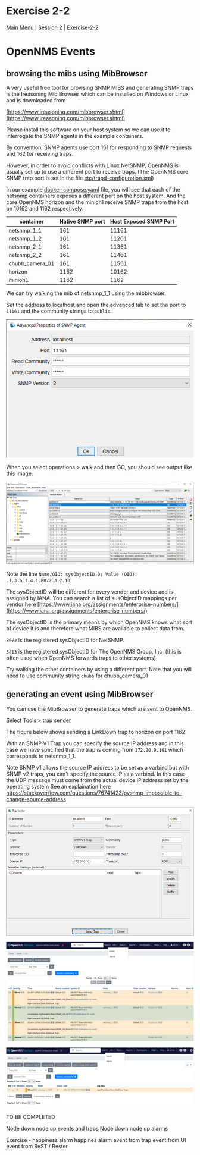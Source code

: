 # Exercise 2-2 

[Main Menu](../README.md) | [Session 2](../session2/README.md) | [Exercise-2-2](../session1/Exercise-2-2.md)

# OpenNMS Events

## browsing the mibs using MibBrowser

A very useful free tool for browsing SNMP MIBS and  generating SNMP traps is the Ireasoning Mib Browser which can be installed on Windows or Linux and is downloaded from 

[https://www.ireasoning.com/mibbrowser.shtml](https://www.ireasoning.com/mibbrowser.shtml)

Please install this software on your host system so we can use it to interrogate the SNMP agents in the example containers.

By convention,  SNMP agents use port 161 for responding to SNMP requests and 162 for receiving traps.

However, in order to avoid conflicts with Linux NetSNMP, OpenNMS is usually set up to use a different port to receive traps.
(The OpenNMS core SNMP trap port is set in the file [etc/trapd-configuration.xml](../../main/pristine-opennms-config-files/etc-pristine/trapd-configuration.xml))

In our example [docker-compose.yaml](../session2/minimal-minion-activemq/docker-compose.yaml) file, you will see that each of the netsnmp containers exposes a different port on the host system. 
And the core OpenNMS horizon and the minion1 receive SNMP traps from the host on 10162 and 1162 respectively.

| container | Native SNMP port | Host Exposed SNMP Port |
| --------- | ---------------- | ---------------------- |
| netsnmp_1_1 | 161 | 11161 |
| netsnmp_1_2 | 161 | 11261 |
| netsnmp_2_1 | 161 | 11361 |
| netsnmp_2_2 | 161 | 11461 |
| chubb_camera_01 | 161 | 11561 |
| horizon | 1162 | 10162 |
| minion1 | 1162 | 1162 |

We can try walking the mib of netsnmp_1_1 using the mibbrowser.

Set the address to localhost and open the advanced tab to set the port to `11161` and the community strings to `public`.

![alt text](../session2/images/mibbrowser-advanced.png "Figure mibbrowser-advanced.png")

When you select operations > walk and then GO, you should see output like this image.

![alt text](../session2/images/mibbrowser-walk1.png "Figure mibbrowser-walk1.png")

Note the line `Name/OID: sysObjectID.0; Value (OID): .1.3.6.1.4.1.8072.3.2.10`

The sysObjectID will be different for every vendor and device and is assigned by IANA.
You can search a list of susObjectID mappings per vendor here [https://www.iana.org/assignments/enterprise-numbers/](https://www.iana.org/assignments/enterprise-numbers/)

The sysObjectID is the primary means by which OpenNMS knows what sort of device it is and therefore what MIBS are available to collect data from.

`8072` is the registered sysObjectID for NetSNMP. 

`5813` is the registered sysObjectID for The OpenNMS Group, Inc.  (this is often used when OpenNMS forwards traps to other systems)

Try walking the other containers by using a different port.
Note that you will need to use community string `chubb` for chubb_camera_01

## generating an event using MibBrowser

You can use the MibBrowser to generate traps which are sent to OpenNMS.

Select Tools > trap sender

The figure below shows sending a LinkDown trap to horizon on port 1162

With an SNMP V1 Trap you can specify the source IP address and in this case we have specified that the trap is coming from  `172.20.0.101` which corresponds to netsnmp_1_1.

Note 
SNMP v1 allows the source IP address to be set as a varbind but  with SNMP v2 traps, you can't specify the source IP as a varbind.
In this case the UDP message must come from the actual device IP address set by the operating system
See an explaination here https://stackoverflow.com/questions/76741423/pysnmp-impossible-to-change-source-address


![alt text](../session2/images/mibbrowser-sendlinkdowntrap.png "Figure mibbrowser-sendlinkdowntrap.png")

![alt text](../session2/images/onms-eventlist1.png "Figure onms-eventlist1.png")

![alt text](../session2/images/onms-alarmlist1.png "Figure onms-alarmlist1.png")





TO BE COMPLETED

Node down node up events and traps
Node down node up alarms

Exercise - happiness alarm
happines alarm
event from trap
event from UI
event from ReST / Rester